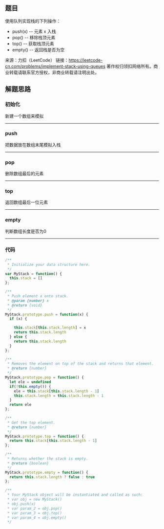 ## 题目

使用队列实现栈的下列操作：

* push(x) -- 元素 x 入栈
* pop() -- 移除栈顶元素
* top() -- 获取栈顶元素
* empty() -- 返回栈是否为空

来源：力扣（LeetCode）
链接：https://leetcode-cn.com/problems/implement-stack-using-queues
著作权归领扣网络所有。商业转载请联系官方授权，非商业转载请注明出处。

## 解题思路

### 初始化

新建一个数组来模拟
***

### push

把数据放在数组末尾模拟入栈
***

### pop

删除数组最后的元素
***

### top

返回数组最后一位元素
***

### empty

判断数组长度是否为0
***

### 代码

```javascript
/**
 * Initialize your data structure here.
 */
var MyStack = function() {
  this.stack = []
};

/**
 * Push element x onto stack. 
 * @param {number} x
 * @return {void}
 */
MyStack.prototype.push = function(x) {
  if (x) {

    this.stack[this.stack.length] = x
    return this.stack.length
  } else {
    return this.stack.length
  }
};

/**
 * Removes the element on top of the stack and returns that element.
 * @return {number}
 */
MyStack.prototype.pop = function() {
  let ele = undefined
  if(!this.empty()) {
    ele = this.stack[this.stack.length - 1]
    this.stack.length = this.stack.length - 1
  }
  return ele
};

/**
 * Get the top element.
 * @return {number}
 */
MyStack.prototype.top = function() {
  return this.stack[this.stack.length - 1]
};

/**
 * Returns whether the stack is empty.
 * @return {boolean}
 */
MyStack.prototype.empty = function() {
  return this.stack.length ? false : true
};

/**
 * Your MyStack object will be instantiated and called as such:
 * var obj = new MyStack()
 * obj.push(x)
 * var param_2 = obj.pop()
 * var param_3 = obj.top()
 * var param_4 = obj.empty()
 */
```